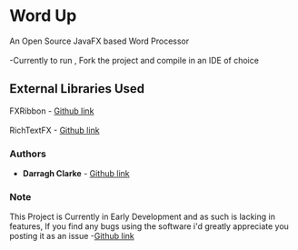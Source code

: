 # Word Up

An Open Source JavaFX based Word Processor <br/><br/> 
-Currently to run , Fork the project and compile in an IDE of choice

## External Libraries Used  

FXRibbon - [Github link](https://github.com/dukke/FXRibbon)
 <br/><br/> RichTextFX - [Github link](https://github.com/FXMisc/RichTextFX)

### Authors

* **Darragh Clarke** - [Github link](https://github.com/DarraghClarke)

### Note

This Project is Currently in Early Development and as such is lacking in features,
If you find any bugs using the software i'd greatly appreciate you posting it as an issue -[Github link](https://github.com/DarraghClarke/Word-up/issues)
